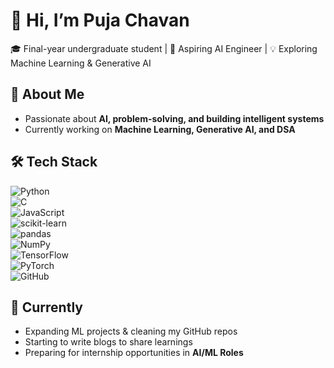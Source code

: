 # 👋 Hi, I’m Puja Chavan

🎓 Final-year undergraduate student | 🤖 Aspiring AI Engineer | 💡 Exploring Machine Learning & Generative AI  

## 🚀 About Me  

- Passionate about **AI, problem-solving, and building intelligent systems**  
- Currently working on **Machine Learning, Generative AI, and DSA**   

## 🛠️ Tech Stack  

![Python](https://img.shields.io/badge/Python-3776AB?style=flat-square&logo=python&logoColor=white)  
![C](https://img.shields.io/badge/C-00599C?style=flat-square&logo=c&logoColor=white)  
![JavaScript](https://img.shields.io/badge/JavaScript-F7DF1E?style=flat-square&logo=javascript&logoColor=black)  
![scikit-learn](https://img.shields.io/badge/scikit--learn-F7931E?style=flat-square&logo=scikit-learn&logoColor=white)  
![pandas](https://img.shields.io/badge/pandas-150458?style=flat-square&logo=pandas&logoColor=white)  
![NumPy](https://img.shields.io/badge/NumPy-013243?style=flat-square&logo=numpy&logoColor=white)  
![TensorFlow](https://img.shields.io/badge/TensorFlow-FF6F00?style=flat-square&logo=tensorflow&logoColor=white)  
![PyTorch](https://img.shields.io/badge/PyTorch-EE4C2C?style=flat-square&logo=pytorch&logoColor=white)  
![GitHub](https://img.shields.io/badge/GitHub-181717?style=flat-square&logo=github&logoColor=white)  

## 🌱 Currently  

- Expanding ML projects & cleaning my GitHub repos  
- Starting to write blogs to share learnings  
- Preparing for internship opportunities in **AI/ML Roles**  
